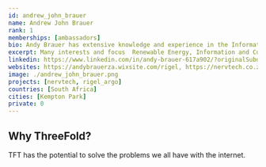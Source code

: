 ```yaml
---
id: andrew_john_brauer
name: Andrew John Brauer
rank: 1
memberships: [ambassadors]
bio: Andy Brauer has extensive knowledge and experience in the Information communications Technology arena.  bringing with him 40 years of experience and having been involved in every aspect of this field. His leadership roles include Chief Technology Officer for the Business Connexion Group from 2007 until the 2015. He was also an executive director of one the the Bidvest Companies prior to joining Business Connextion.  Andy Brauer pioneered one of the first MPLS networks in South Africa. Andy was an advisor on the Meraka Panel of the CSIR as well as an advisor to Enterprise Ireland. An Anglo American Citation award for Data Center Innovation and one of the finalist in ITWeb CIO visionary award in 2011 amongst numerous other awards. Andy Brauer continues to study and research areas of  Augmented and artificial Intelligence, Renewable Energy as well as next generation technologies with related business models Andy collaborates with International research institutions. 
excerpt: Many interests and focus  Renewable Energy, Information and Communications Technologies,  as well as Future and Disruptive Technology.
linkedin: https://www.linkedin.com/in/andy-brauer-617a902/?originalSubdomain=za
websites: https://andybrauerza.wixsite.com/rigel, https://nervtech.co.za/
image: ./andrew_john_brauer.png
projects: [nervtech, rigel_argo]
countries: [South Africa]
cities: [Kempton Park]
private: 0
---
```


## Why ThreeFold?

TFT has the potential to solve the problems we all have with the internet.


